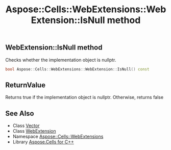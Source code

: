 ﻿---
title: Aspose::Cells::WebExtensions::WebExtension::IsNull method
linktitle: IsNull
second_title: Aspose.Cells for C++ API Reference
description: 'Aspose::Cells::WebExtensions::WebExtension::IsNull method. Checks whether the implementation object is nullptr in C++.'
type: docs
weight: 500
url: /cpp/aspose.cells.webextensions/webextension/isnull/
---
## WebExtension::IsNull method


Checks whether the implementation object is nullptr.

```cpp
bool Aspose::Cells::WebExtensions::WebExtension::IsNull() const
```


## ReturnValue

Returns true if the implementation object is nullptr. Otherwise, returns false

## See Also

* Class [Vector](../../../aspose.cells/vector/)
* Class [WebExtension](../)
* Namespace [Aspose::Cells::WebExtensions](../../)
* Library [Aspose.Cells for C++](../../../)
